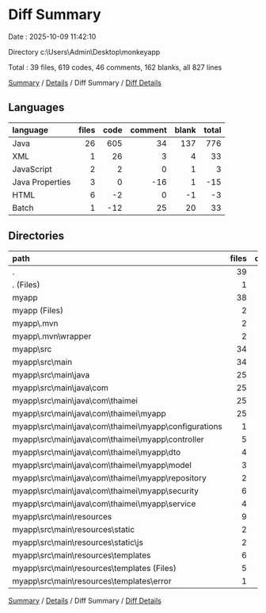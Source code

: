 # Diff Summary

Date : 2025-10-09 11:42:10

Directory c:\\Users\\Admin\\Desktop\\monkeyapp

Total : 39 files,  619 codes, 46 comments, 162 blanks, all 827 lines

[Summary](results.md) / [Details](details.md) / Diff Summary / [Diff Details](diff-details.md)

## Languages
| language | files | code | comment | blank | total |
| :--- | ---: | ---: | ---: | ---: | ---: |
| Java | 26 | 605 | 34 | 137 | 776 |
| XML | 1 | 26 | 3 | 4 | 33 |
| JavaScript | 2 | 2 | 0 | 1 | 3 |
| Java Properties | 3 | 0 | -16 | 1 | -15 |
| HTML | 6 | -2 | 0 | -1 | -3 |
| Batch | 1 | -12 | 25 | 20 | 33 |

## Directories
| path | files | code | comment | blank | total |
| :--- | ---: | ---: | ---: | ---: | ---: |
| . | 39 | 619 | 46 | 162 | 827 |
| . (Files) | 1 | 0 | 0 | 1 | 1 |
| myapp | 38 | 619 | 46 | 161 | 826 |
| myapp (Files) | 2 | 14 | 28 | 24 | 66 |
| myapp\\.mvn | 2 | 75 | 15 | 11 | 101 |
| myapp\\.mvn\\wrapper | 2 | 75 | 15 | 11 | 101 |
| myapp\\src | 34 | 530 | 3 | 126 | 659 |
| myapp\\src\\main | 34 | 530 | 3 | 126 | 659 |
| myapp\\src\\main\\java | 25 | 529 | 3 | 126 | 658 |
| myapp\\src\\main\\java\\com | 25 | 529 | 3 | 126 | 658 |
| myapp\\src\\main\\java\\com\\thaimei | 25 | 529 | 3 | 126 | 658 |
| myapp\\src\\main\\java\\com\\thaimei\\myapp | 25 | 529 | 3 | 126 | 658 |
| myapp\\src\\main\\java\\com\\thaimei\\myapp\\configurations | 1 | 11 | 0 | 3 | 14 |
| myapp\\src\\main\\java\\com\\thaimei\\myapp\\controller | 5 | 73 | 2 | 31 | 106 |
| myapp\\src\\main\\java\\com\\thaimei\\myapp\\dto | 4 | 173 | 0 | 25 | 198 |
| myapp\\src\\main\\java\\com\\thaimei\\myapp\\model | 3 | 13 | 0 | 10 | 23 |
| myapp\\src\\main\\java\\com\\thaimei\\myapp\\repository | 2 | 15 | 0 | 4 | 19 |
| myapp\\src\\main\\java\\com\\thaimei\\myapp\\security | 6 | 193 | 0 | 39 | 232 |
| myapp\\src\\main\\java\\com\\thaimei\\myapp\\service | 4 | 51 | 1 | 14 | 66 |
| myapp\\src\\main\\resources | 9 | 1 | 0 | 0 | 1 |
| myapp\\src\\main\\resources\\static | 2 | 2 | 0 | 1 | 3 |
| myapp\\src\\main\\resources\\static\\js | 2 | 2 | 0 | 1 | 3 |
| myapp\\src\\main\\resources\\templates | 6 | -2 | 0 | -1 | -3 |
| myapp\\src\\main\\resources\\templates (Files) | 5 | -2 | 0 | 0 | -2 |
| myapp\\src\\main\\resources\\templates\\error | 1 | 0 | 0 | -1 | -1 |

[Summary](results.md) / [Details](details.md) / Diff Summary / [Diff Details](diff-details.md)